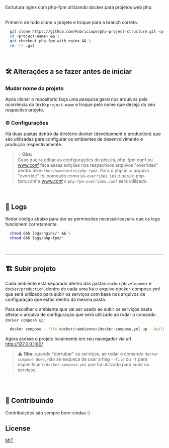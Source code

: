 Estrutura nginx com php-fpm utilizando docker para projetos web php.
<br><br>

Primeiro de tudo clone o projeto e troque para a branch correta.
```bash
  git clone https://github.com/Fabriciope/php-project-structure.git <project-name> && \
  cd <project-name> && \
  git checkout php-fpm_with_nginx && \
  rm -rf .git
```
<br>

## 🛠️ Alterações a se fazer antes de iniciar

### Mudar nome do projeto
Após clonar o repositório faça uma pesquisa geral nos arquivos pela ocorrência do texto `project-name` e troque pelo nome que deseja do seu respectivo projeto.
<!-- TODO: adicionar uma tabela listando quais linhas em quais arquivos essa alteração deve ser feito ( com descrição) -->

### ⚙️ Configurações
Há duas pastas dentro da diretório docker (development e production) que são utilizadas para configurar os ambientes de desenvolvimento e produção respectivamente. 
> 💡 **Obs:** <br>
>  Caso queira editar as configurações do php.ini, php-fpm.conf ou www.conf faça essas adições nos respectivos arquivos "overrides" dentro de `docker/<ambiente>/php-fpm/`. Para o php.ini o arquivo "override" foi nomeado como `99-overrides.ini` e para o php-fpm.conf e www.conf o `php-fpm-overrides.conf` será utilizado.

<br>

## 🧾 Logs
Rodar código abaixo para dar as permissões necessárias para que os logs funcionem corretamente.
```bash
  chmod 666 logs/nginx/* && \
  chmod 666 logs/php-fpm/*
```
<br>

<hr>

## 🏗️ Subir projeto
Cada ambiente está separado dentro das pastas `docker/development` e `docker/production`, dentro de cada uma há o arquivo docker-compose.yml que será utilizado para subir os serviços com base nos arquivos de configuração que estão dentro da mesma pasta.

Para escolher o ambiente que vai ser usado ao subir os serviços basta alterar o arquivo de configuração que será utilizado ao rodar o comando `docker compose up`:
```bash
  docker compose --file docker/<ambiente>/docker-compose.yml up --build
```

Agora acesse o projeto localmente em seu navegador via url http://127.0.0.1:80/

> ⚠️ **Obs:** quando "derrubar" os serviços, ao rodar o comando `docker compose down`, não se esqueça de usar a flag `--file` ou `-f` para especificar o `docker-compose.yml` que foi utilizado para subir os serviços.

<br><br>

## 🤝 Contribuindo

Contribuições são sempre bem-vindas :)
<br>

## License
[MIT](https://choosealicense.com/licenses/mit/)
